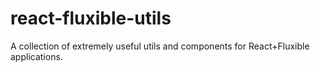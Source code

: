 # react-fluxible-utils
A collection of extremely useful utils and components for React+Fluxible applications.